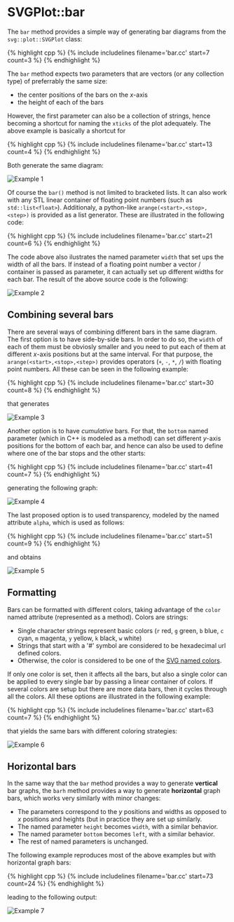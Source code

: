 # SVGPlot::bar

The `bar` method provides a simple way of generating bar diagrams from the `svg::plot::SVGPlot` class:

{% highlight cpp %}
{% include includelines filename='bar.cc' start=7 count=3 %}
{% endhighlight %}

The `bar` method expects two parameters that are vectors (or any collection type) of preferrably the same size: 
- the center positions of the bars on the *x*-axis
- the height of each of the bars

However, the first parameter can also be a collection of strings, hence becoming a shortcut for naming the `xticks` of the plot adequately. The above example is basically a shortcut for

{% highlight cpp %}
{% include includelines filename='bar.cc' start=13 count=4 %}
{% endhighlight %}

Both generate the same diagram:

![Example 1](./bar/example1.svg)

Of course the `bar()` method is not limited to bracketed lists. It can also work with any STL linear container of floating point numbers (such as `std::list<float>`). Additionaly, a python-like `arange(<start>,<stop>,<step>)` is provided as a list generator. These are illustrated in the following code:

{% highlight cpp %}
{% include includelines filename='bar.cc' start=21 count=6 %}
{% endhighlight %}


The code above also ilustrates the named parameter `width` that set ups the width of all the bars. If instead of a floating point number a vector / container is passed as parameter, it can actually set up different widths for each bar. The result of the above source code is the following:

![Example 2](./bar/example2.svg)

## Combining several bars

There are several ways of combining different bars in the same diagram. The first option is to have side-by-side bars. In order to do so, the `width` of each of them must be obviosly smaller and you need to put each of them at different *x*-axis positions but at the same interval. For that purpose, the `arange(<start>,<stop>,<step>)` provides operators (`+`, `-`, `*`, `/`) with floating point numbers. All these can be seen in the following example: 

{% highlight cpp %}
{% include includelines filename='bar.cc' start=30 count=8 %}
{% endhighlight %}


that generates 

![Example 3](./bar/example3.svg)

Another option is to have *cumulative* bars. For that, the `bottom` named parameter (which in C++ is modeled as a method) can set different *y*-axis positions for the bottom of each bar, and hence can also be used to define where one of the bar stops and the other starts:

{% highlight cpp %}
{% include includelines filename='bar.cc' start=41 count=7 %}
{% endhighlight %}
 
generating the following graph:

![Example 4](./bar/example4.svg)
 
The last proposed option is to used transparency, modeled by the named attribute `alpha`, which is used as follows:

{% highlight cpp %}
{% include includelines filename='bar.cc' start=51 count=9 %}
{% endhighlight %}


and obtains 

![Example 5](./bar/example5.svg)
 
## Formatting

Bars can be formatted with different colors, taking advantage of the `color` named attribute (represented as a method). Colors are strings:
- Single character strings represent basic colors (```r```  red, ```g```  green, ```b```  blue, ```c``` cyan, ```m``` magenta, ```y```  yellow, ```k```  black, ```w``` white)
- Strings that start with a '#' symbol are considered to be hexadecimal url defined colors.
- Otherwise, the color is considered to be one of the [SVG named colors](https://www.december.com/html/spec/colorsvgsvg.html).

If only one color is set, then it affects all the bars, but also a single color can be applied to every single bar by passing a linear container of colors. If several colors are setup but there are more data bars, then it cycles through all the colors. All these options are illustrated in the following example:

{% highlight cpp %}
{% include includelines filename='bar.cc' start=63 count=7 %}
{% endhighlight %}


that yields the same bars with different coloring strategies:

![Example 6](./bar/example6.svg)

## Horizontal bars

In the same way that the `bar` method provides a way to generate **vertical** bar graphs, the `barh` method provides a way to generate **horizontal** graph bars, which works very similarly with minor changes:
- The parameters correspond to the *y* positions and widths as opposed to *x* positions and heights (but in practice they are set up similarly.
- The named parameter `height` becomes `width`, with a similar behavior.
- The named parameter `bottom` becomes `left`, with a similar behavior.
- The rest of named parameters is unchanged.

The following example reproduces most of the above examples but with horizontal graph bars:

{% highlight cpp %}
{% include includelines filename='bar.cc' start=73 count=24 %}
{% endhighlight %}

leading to the following output:

![Example 7](./bar/example7.svg)
